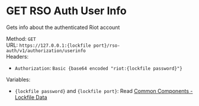 # GET RSO Auth User Info

Gets info about the authenticated Riot account  


Method: `GET`  
URL: `https://127.0.0.1:{lockfile port}/rso-auth/v1/authorization/userinfo`  
Headers:
 - `Authorization`: `Basic {base64 encoded "riot:{lockfile password}"}`

Variables:
 - `{lockfile password}` and `{lockfile port}`: Read [Common Components - Lockfile Data](../common-components.md#lockfile-data)


